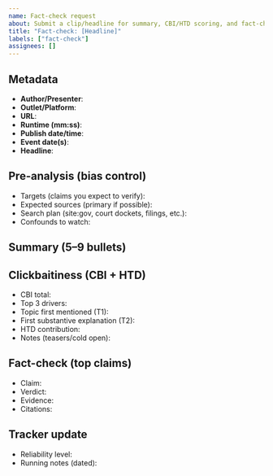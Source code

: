 ```yaml
---
name: Fact-check request
about: Submit a clip/headline for summary, CBI/HTD scoring, and fact-checking
title: "Fact-check: [Headline]"
labels: ["fact-check"]
assignees: []
---
```


## Metadata
- **Author/Presenter**:
- **Outlet/Platform**:
- **URL**:
- **Runtime (mm:ss)**:
- **Publish date/time**:
- **Event date(s)**:
- **Headline**:

## Pre-analysis (bias control)
- Targets (claims you expect to verify): 
- Expected sources (primary if possible):
- Search plan (site:gov, court dockets, filings, etc.):
- Confounds to watch:

## Summary (5–9 bullets)

## Clickbaitiness (CBI + HTD)
- CBI total:
- Top 3 drivers:
- Topic first mentioned (T1):
- First substantive explanation (T2):
- HTD contribution:
- Notes (teasers/cold open):

## Fact-check (top claims)
- Claim:
- Verdict:
- Evidence:
- Citations:

## Tracker update
- Reliability level:
- Running notes (dated):
